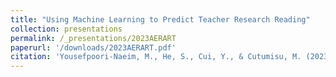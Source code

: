 ```yaml
---
title: "Using Machine Learning to Predict Teacher Research Reading"
collection: presentations
permalink: /_presentations/2023AERART
paperurl: '/downloads/2023AERART.pdf'
citation: 'Yousefpoori-Naeim, M., He, S., Cui, Y., & Cutumisu, M. (2023 April). *Using Machine Learning to Predict Teacher Research Reading*. Paper presented at the annual meeting of the American Educational Research Association, Chicago, IL.'
---
```

